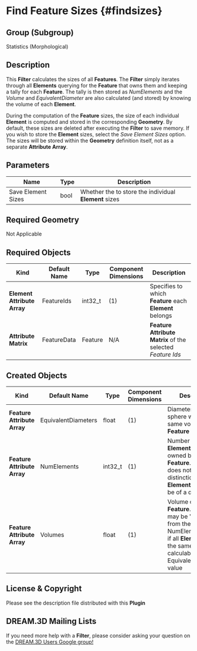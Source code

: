 Find Feature Sizes {#findsizes}
=============

## Group (Subgroup) ##
Statistics (Morphological)

## Description ##
This **Filter** calculates the sizes of all **Features**.  The **Filter** simply iterates through all **Elements** querying for the **Feature** that owns them and keeping a tally for each **Feature**.  The tally is then stored as *NumElements* and the *Volume* and *EquivalentDiameter* are also calculated (and stored) by knowing the volume of each **Element**.

During the computation of the **Feature** sizes, the size of each individual **Element** is computed and stored in the corresponding **Geometry**. By default, these sizes are deleted after executing the **Filter** to save memory. If you wish to store the **Element** sizes, select the *Save Element Sizes* option. The sizes will be stored within the **Geometry** definition itself, not as a separate **Attribute Array**.

## Parameters ##
| Name | Type | Description |
|------|------| ----------- |
| Save Element Sizes | bool | Whether the to store the individual **Element** sizes |

## Required Geometry ##
Not Applicable 

## Required Objects ##
| Kind | Default Name | Type | Component Dimensions | Description |
|------|--------------|-------------|---------|-----|
| **Element Attribute Array** | FeatureIds | int32_t | (1) | Specifies to which **Feature** each **Element** belongs |
| **Attribute Matrix** | FeatureData | Feature | N/A | **Feature Attribute Matrix** of the selected _Feature Ids_ |

## Created Objects ##
| Kind | Default Name | Type | Component Dimensions | Description |
|------|--------------|-------------|---------|-----|
| **Feature Attribute Array** | EquivalentDiameters | float | (1) | Diameter of a sphere with the same volume as the **Feature** |
| **Feature Attribute Array** | NumElements |  int32_t | (1) | Number of **Elements** that are owned by the **Feature**. This value does not place any distinction between **Elements** that may be of a different size |
| **Feature Attribute Array** | Volumes |  float | (1) | Volume of the **Feature**. This value may be "redundant" from the NumElements value if all **Elements** are the same size and is calculable from the EquivalentDiameters value |

## License & Copyright ##

Please see the description file distributed with this **Plugin**

## DREAM.3D Mailing Lists ##

If you need more help with a **Filter**, please consider asking your question on the [DREAM.3D Users Google group!](https://groups.google.com/forum/?hl=en#!forum/dream3d-users)


